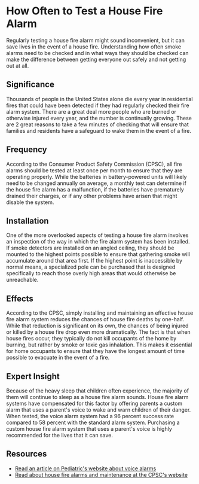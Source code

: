 # How Often to Test a House Fire Alarm

Regularly testing a house fire alarm might sound inconvenient, but it can save lives in the event of a house fire. Understanding how often smoke alarms need to be checked and in what ways they should be checked can make the difference between getting everyone out safely and not getting out at all.

## Significance

Thousands of people in the United States alone die every year in residential fires that could have been detected if they had regularly checked their fire alarm system. There are a great deal more people who are burned or otherwise injured every year, and the number is continually growing. These are 2 great reasons to take a few minutes of checking that will ensure that families and residents have a safeguard to wake them in the event of a fire.

## Frequency

According to the Consumer Product Safety Commission (CPSC), all fire alarms should be tested at least once per month to ensure that they are operating properly. While the batteries in battery-powered units will likely need to be changed annually on average, a monthly test can determine if the house fire alarm has a malfunction, if the batteries have prematurely drained their charges, or if any other problems have arisen that might disable the system.

## Installation

One of the more overlooked aspects of testing a house fire alarm involves an inspection of the way in which the fire alarm system has been installed. If smoke detectors are installed on an angled ceiling, they should be mounted to the highest points possible to ensure that gathering smoke will accumulate around that area first. If the highest point is inaccessible by normal means, a specialized pole can be purchased that is designed specifically to reach those overly high areas that would otherwise be unreachable.

## Effects

According to the CPSC, simply installing and maintaining an effective house fire alarm system reduces the chances of house fire deaths by one-half. While that reduction is significant on its own, the chances of being injured or killed by a house fire drop even more dramatically. The fact is that when house fires occur, they typically do not kill occupants of the home by burning, but rather by smoke or toxic gas inhalation. This makes it essential for home occupants to ensure that they have the longest amount of time possible to evacuate in the event of a fire.

## Expert Insight

Because of the heavy sleep that children often experience, the majority of them will continue to sleep as a house fire alarm sounds. House fire alarm systems have compensated for this factor by offering parents a custom alarm that uses a parent's voice to wake and warn children of their danger. When tested, the voice alarm system had a 96 percent success rate compared to 58 percent with the standard alarm system. Purchasing a custom house fire alarm system that uses a parent's voice is highly recommended for the lives that it can save.

## Resources

- [Read an article on Pediatric's website about voice alarms](http://pediatrics.aappublications.org/cgi/content/abstract/118/4/1623)
- [Read about house fire alarms and maintenance at the CPSC's website](http://www.cpsc.gov/cpscpub/pubs/5077.html)

